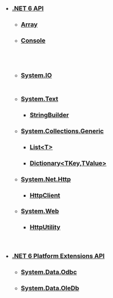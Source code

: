 
- ### [.NET 6 API](https://docs.microsoft.com/ja-jp/dotnet/api/?view=net-6.0)
  - ### [Array](https://learn.microsoft.com/ja-jp/dotnet/api/system.array?view=net-6.0)
  - ### [Console](https://learn.microsoft.com/ja-jp/dotnet/api/system.console?view=net-6.0)
  <br><br>
  - ### [System.IO](https://docs.microsoft.com/ja-jp/dotnet/api/system.io?view=net-6.0)<br><br>
  - ### [System.Text](https://docs.microsoft.com/ja-jp/dotnet/api/system.text?view=net-6.0)
    - ### [StringBuilder](https://learn.microsoft.com/ja-jp/dotnet/api/system.text.stringbuilder?view=net-6.0)
  - ### [System.Collections.Generic](https://learn.microsoft.com/ja-jp/dotnet/api/system.collections.generic?view=net-6.0)
    - ### [List&lt;T&gt;](https://learn.microsoft.com/ja-jp/dotnet/api/system.collections.generic.list-1?view=net-6.0)
    - ### [Dictionary&lt;TKey,TValue&gt;](https://learn.microsoft.com/ja-jp/dotnet/api/system.collections.generic.dictionary-2?view=net-6.0)
  - ### [System.Net.Http](https://learn.microsoft.com/ja-jp/dotnet/api/system.net.http?view=net-6.0)
    - ### [HttpClient](https://learn.microsoft.com/ja-jp/dotnet/api/system.net.http.httpclient?view=net-6.0)
  - ### [System.Web](https://learn.microsoft.com/ja-jp/dotnet/api/system.web?view=net-6.0)
    - ### [HttpUtility](https://learn.microsoft.com/ja-jp/dotnet/api/system.web.httputility?view=net-6.0)

<br>

- ### [.NET 6 Platform Extensions API](https://docs.microsoft.com/ja-jp/dotnet/api/?view=dotnet-plat-ext-6.0)
  - ### [System.Data.Odbc](https://docs.microsoft.com/ja-jp/dotnet/api/system.data.odbc?view=dotnet-plat-ext-6.0)
  - ### [System.Data.OleDb](https://docs.microsoft.com/ja-jp/dotnet/api/system.data.oledb?view=dotnet-plat-ext-6.0)
